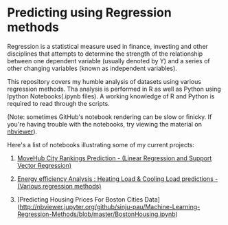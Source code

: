 
# Predicting using Regression methods

Regression is a statistical measure used in finance, investing and other disciplines that attempts to determine the strength of the relationship between one dependent variable (usually denoted by Y) and a series of other changing variables (known as independent variables).

This repository covers my humble analysis of datasets using various regression methods. Tha analysis is performed in R as well as Python using Ipython Notebooks(.ipynb files). A working knowledge of R and Python is required to read through the scripts.

(Note: sometimes GitHub's notebook rendering can be slow or finicky. If you're having trouble with the notebooks, try viewing the material on [nbviewer](http://nbviewer.jupyter.org/)). 

Here's a list of notebooks illustrating some of my current projects:


1.  [MoveHub City Rankings Prediction - (Linear Regression and Support Vector Regression)](http://nbviewer.jupyter.org/github/sinju-pau/Machine-Learning-Regression-Methods/blob/master/Movehubcityrankings.ipynb)

2.  [Energy efficiency Analysis : Heating Load & Cooling Load predictions -(Various regression methods)](http://nbviewer.jupyter.org/github/sinju-pau/Machine-Learning-Regression-Methods/blob/master/Energyefficiency.ipynb)

3.  [Predicting Housing Prices For Boston Cities Data]
(http://nbviewer.jupyter.org/github/sinju-pau/Machine-Learning-Regression-Methods/blob/master/BostonHousing.ipynb)

